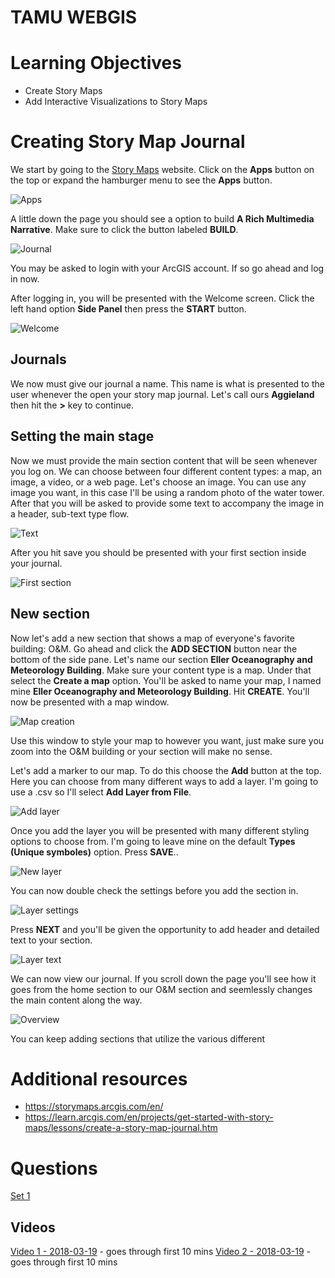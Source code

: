 # TAMU WEBGIS
>

# Learning Objectives
>
- Create Story Maps
- Add Interactive Visualizations to Story Maps

# Creating Story Map Journal
We start by going to the [Story Maps](https://storymaps.arcgis.com/) website. Click on the **Apps** button on the top or expand the hamburger menu to see the **Apps** button. 
>
![Apps](../images/modules/25/apps.png)
>
A little down the page you should see a option to build **A Rich Multimedia Narrative**. Make sure to click the button labeled **BUILD**.
>
![Journal](../images/modules/25/journal.png)
>
You may be asked to login with your ArcGIS account. If so go ahead and log in now. 
>
After logging in, you will be presented with the Welcome screen. Click the left hand option **Side Panel** then press the **START** button.
>
![Welcome](../images/modules/25/welcome.png)
>
## Journals
We now must give our journal a name. This name is what is presented to the user whenever the open your story map journal. Let's call ours **Aggieland** then hit the **>** key to continue.
>
## Setting the main stage
Now we must provide the main section content that will be seen whenever you log on. We can choose between four different content types: a map, an image, a video, or a web page. Let's choose an image. You can use any image you want, in this case I'll be using a random photo of the water tower. After that you will be asked to provide some text to accompany the image in a header, sub-text type flow.
>
![Text](../images/modules/25/text.png)
>
After you hit save you should be presented with your first section inside your journal. 
>
![First section](../images/modules/25/sofar.png)
>
## New section
Now let's add a new section that shows a map of everyone's favorite building: O&M. Go ahead and click the **ADD SECTION** button near the bottom of the side pane. Let's name our section **Eller Oceanography and Meteorology Building**. Make sure your content type is a map. Under that select the **Create a map** option. You'll be asked to name your map, I named mine **Eller Oceanography and Meteorology Building**. Hit **CREATE**. You'll now be presented with a map window.
>
![Map creation](../images/modules/25/mapcreation.png)
>
Use this window to style your map to however you want, just make sure you zoom into the O&M building or your section will make no sense.
>
Let's add a marker to our map. To do this choose the **Add** button at the top. Here you can choose from many different ways to add a layer. I'm going to use a .csv so I'll select **Add Layer from File**.
>
![Add layer](../images/modules/25/addlayer.png)
>
Once you add the layer you will be presented with many different styling options to choose from. I'm going to leave mine on the default **Types (Unique symboles)** option. Press **SAVE**..
>
![New layer](../images/modules/25/mylayer.png)
>
You can now double check the settings before you add the section in.
>
![Layer settings](../images/modules/25/layersettings.png)
>
Press **NEXT** and you'll be given the opportunity to add header and detailed text to your section.
>
![Layer text](../images/modules/25/layertext.png)
>
We can now view our journal. If you scroll down the page you'll see how it goes from the home section to our O&M section and seemlessly changes the main content along the way.
>
![Overview](../images/modules/25/overview.png)
>
You can keep adding sections that utilize the various different 
# Additional resources
- https://storymaps.arcgis.com/en/
- https://learn.arcgis.com/en/projects/get-started-with-story-maps/lessons/create-a-story-map-journal.htm

# Questions
[Set 1](../reviewquestions/23.md)

## Videos
[Video 1 - 2018-03-19](https://youtu.be/SCsnn0zhPEQ) - goes through first 10 mins
[Video 2 - 2018-03-19](https://youtu.be/F6uGEwqh_AE) - goes through first 10 mins
